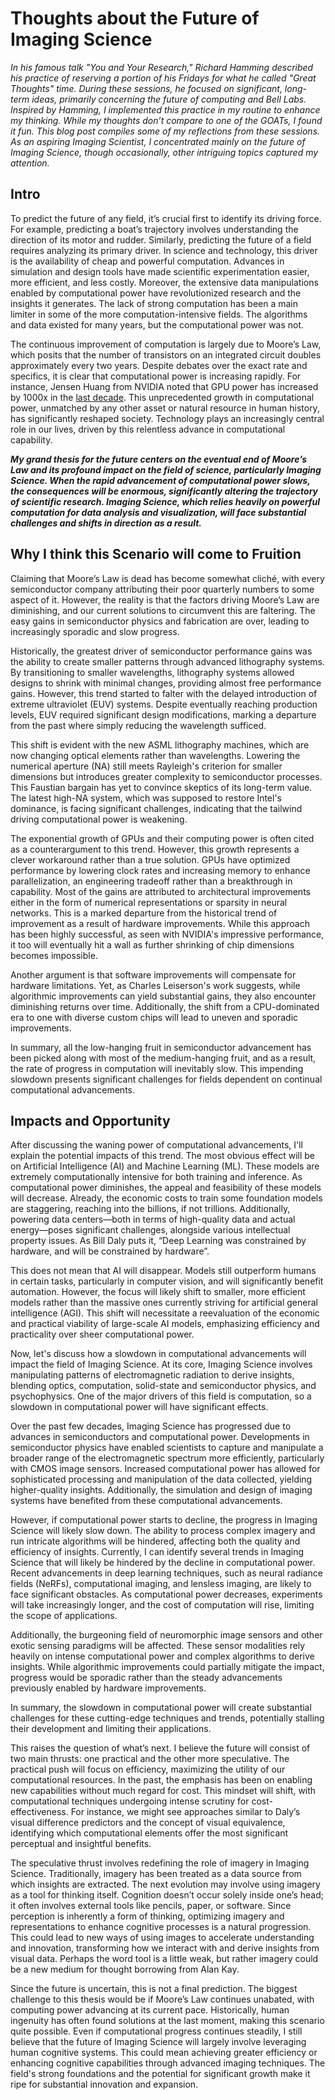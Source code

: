 # Thoughts about the Future of Imaging Science 

_In his famous talk "You and Your Research," Richard Hamming described his practice of reserving a portion of his Fridays for what he called "Great Thoughts" time. During these sessions, he focused on significant, long-term ideas, primarily concerning the future of computing and Bell Labs. Inspired by Hamming, I implemented this practice in my routine to enhance my thinking. While my thoughts don’t compare to one of the GOATs, I found it fun. This blog post compiles some of my reflections from these sessions. As an aspiring Imaging Scientist, I concentrated mainly on the future of Imaging Science, though occasionally, other intriguing topics captured my attention._

## Intro

To predict the future of any field, it’s crucial first to identify its driving force. For example, predicting a boat’s trajectory involves understanding the direction of its motor and rudder. Similarly, predicting the future of a field requires analyzing its primary driver. In science and technology, this driver is the availability of cheap and powerful computation. Advances in simulation and design tools have made scientific experimentation easier, more efficient, and less costly. Moreover, the extensive data manipulations enabled by computational power have revolutionized research and the insights it generates. The lack of strong computation has been a main limiter in some of the more computation-intensive fields. The algorithms and data existed for many years, but the computational power was not. 

The continuous improvement of computation is largely due to Moore’s Law, which posits that the number of transistors on an integrated circuit doubles approximately every two years. Despite debates over the exact rate and specifics, it is clear that computational power is increasing rapidly. For instance, Jensen Huang from NVIDIA noted that GPU power has increased by 1000x in the [last decade](https://en.wikipedia.org/wiki/Huang%27s_law). This unprecedented growth in computational power, unmatched by any other asset or natural resource in human history, has significantly reshaped society. Technology plays an increasingly central role in our lives, driven by this relentless advance in computational capability.

***My grand thesis for the future centers on the eventual end of Moore’s Law and its profound impact on the field of science, particularly Imaging Science. When the rapid advancement of computational power slows, the consequences will be enormous, significantly altering the trajectory of scientific research. Imaging Science, which relies heavily on powerful computation for data analysis and visualization, will face substantial challenges and shifts in direction as a result.***

## Why I think this Scenario will come to Fruition 

Claiming that Moore’s Law is dead has become somewhat cliché, with every semiconductor company attributing their poor quarterly numbers to some aspect of it. However, the reality is that the factors driving Moore’s Law are diminishing, and our current solutions to circumvent this are faltering. The easy gains in semiconductor physics and fabrication are over, leading to increasingly sporadic and slow progress.

Historically, the greatest driver of semiconductor performance gains was the ability to create smaller patterns through advanced lithography systems. By transitioning to smaller wavelengths, lithography systems allowed designs to shrink with minimal changes, providing almost free performance gains. However, this trend started to falter with the delayed introduction of extreme ultraviolet (EUV) systems. Despite eventually reaching production levels, EUV required significant design modifications, marking a departure from the past where simply reducing the wavelength sufficed.

This shift is evident with the new ASML lithography machines, which are now changing optical elements rather than wavelengths. Lowering the numerical aperture (NA) still meets Rayleigh's criterion for smaller dimensions but introduces greater complexity to semiconductor processes. This Faustian bargain has yet to convince skeptics of its long-term value. The latest high-NA system, which was supposed to restore Intel's dominance, is facing significant challenges, indicating that the tailwind driving computational power is weakening.

The exponential growth of GPUs and their computing power is often cited as a counterargument to this trend. However, this growth represents a clever workaround rather than a true solution. GPUs have optimized performance by lowering clock rates and increasing memory to enhance parallelization, an engineering tradeoff rather than a breakthrough in capability. Most of the gains are attributed to architectural improvements either in the form of numerical representations or sparsity in neural networks. This is a marked departure from the historical trend of improvement as a result of hardware improvements. While this approach has been highly successful, as seen with NVIDIA's impressive performance, it too will eventually hit a wall as further shrinking of chip dimensions becomes impossible. 

Another argument is that software improvements will compensate for hardware limitations. Yet, as Charles Leiserson's work suggests, while algorithmic improvements can yield substantial gains, they also encounter diminishing returns over time. Additionally, the shift from a CPU-dominated era to one with diverse custom chips will lead to uneven and sporadic improvements.

In summary, all the low-hanging fruit in semiconductor advancement has been picked along with most of the medium-hanging fruit, and as a result, the rate of progress in computation will inevitably slow. This impending slowdown presents significant challenges for fields dependent on continual computational advancements.

## Impacts and Opportunity

After discussing the waning power of computational advancements, I'll explain the potential impacts of this trend. The most obvious effect will be on Artificial Intelligence (AI) and Machine Learning (ML). These models are extremely computationally intensive for both training and inference. As computational power diminishes, the appeal and feasibility of these models will decrease. Already, the economic costs to train some foundation models are staggering, reaching into the billions, if not trillions. Additionally, powering data centers—both in terms of high-quality data and actual energy—poses significant challenges, alongside various intellectual property issues. As Bill Daly puts it, “Deep Learning was constrained by hardware, and will be constrained by hardware”.

This does not mean that AI will disappear. Models still outperform humans in certain tasks, particularly in computer vision, and will significantly benefit automation. However, the focus will likely shift to smaller, more efficient models rather than the massive ones currently striving for artificial general intelligence (AGI). This shift will necessitate a reevaluation of the economic and practical viability of large-scale AI models, emphasizing efficiency and practicality over sheer computational power.

Now, let's discuss how a slowdown in computational advancements will impact the field of Imaging Science. At its core, Imaging Science involves manipulating patterns of electromagnetic radiation to derive insights, blending optics, computation, solid-state and semiconductor physics, and psychophysics. One of the major drivers of this field is computation, so a slowdown in computational power will have significant effects.

Over the past few decades, Imaging Science has progressed due to advances in semiconductors and computational power. Developments in semiconductor physics have enabled scientists to capture and manipulate a broader range of the electromagnetic spectrum more efficiently, particularly with CMOS image sensors. Increased computational power has allowed for sophisticated processing and manipulation of the data collected, yielding higher-quality insights. Additionally, the simulation and design of imaging systems have benefited from these computational advancements.

However, if computational power starts to decline, the progress in Imaging Science will likely slow down. The ability to process complex imagery and run intricate algorithms will be hindered, affecting both the quality and efficiency of insights. Currently, I can identify several trends in Imaging Science that will likely be hindered by the decline in computational power. Recent advancements in deep learning techniques, such as neural radiance fields (NeRFs), computational imaging, and lensless imaging, are likely to face significant obstacles. As computational power decreases, experiments will take increasingly longer, and the cost of computation will rise, limiting the scope of applications.

Additionally, the burgeoning field of neuromorphic image sensors and other exotic sensing paradigms will be affected. These sensor modalities rely heavily on intense computational power and complex algorithms to derive insights. While algorithmic improvements could partially mitigate the impact, progress would be sporadic rather than the steady advancements previously enabled by hardware improvements.

In summary, the slowdown in computational power will create substantial challenges for these cutting-edge techniques and trends, potentially stalling their development and limiting their applications.

This raises the question of what’s next. I believe the future will consist of two main thrusts: one practical and the other more speculative. The practical push will focus on efficiency, maximizing the utility of our computational resources. In the past, the emphasis has been on enabling new capabilities without much regard for cost. This mindset will shift, with computational techniques undergoing intense scrutiny for cost-effectiveness. For instance, we might see approaches similar to Daly’s visual difference predictors and the concept of visual equivalence, identifying which computational elements offer the most significant perceptual and insightful benefits.

The speculative thrust involves redefining the role of imagery in Imaging Science. Traditionally, imagery has been treated as a data source from which insights are extracted. The next evolution may involve using imagery as a tool for thinking itself. Cognition doesn’t occur solely inside one’s head; it often involves external tools like pencils, paper, or software. Since perception is inherently a form of thinking, optimizing imagery and representations to enhance cognitive processes is a natural progression. This could lead to new ways of using images to accelerate understanding and innovation, transforming how we interact with and derive insights from visual data. Perhaps the word tool is a little weak, but rather imagery could be a new medium for thought borrowing from Alan Kay.

Since the future is uncertain, this is not a final prediction. The biggest challenge to this thesis would be if Moore’s Law continues unabated, with computing power advancing at its current pace. Historically, human ingenuity has often found solutions at the last moment, making this scenario quite possible. Even if computational progress continues steadily, I still believe that the future of Imaging Science will largely involve leveraging human cognitive systems. This could mean achieving greater efficiency or enhancing cognitive capabilities through advanced imaging techniques. The field's strong foundations and the potential for significant growth make it ripe for substantial innovation and expansion.
